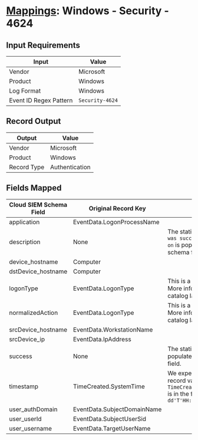 # [Mappings](README.md): Windows - Security - 4624

## Input Requirements

|Input|Value|
|-----|-----|
|Vendor|Microsoft|
|Product|Windows|
|Log Format|Windows|
|Event ID Regex Pattern|`Security-4624`|

## Record Output

|Output|Value|
|------|-----|
|Vendor|Microsoft|
|Product|Windows|
|Record Type|Authentication|

## Fields Mapped

|Cloud SIEM Schema Field|Original Record Key|Notes|
|-----------------------|-------------------|-----|
|application|EventData.LogonProcessName||
|description|None|The static text `An account was successfully logged on` is populated in this schema field.|
|device_hostname|Computer||
|dstDevice_hostname|Computer||
|logonType|EventData.LogonType|This is a lookup field. More info to come in the catalog later...|
|normalizedAction|EventData.LogonType|This is a lookup field. More info to come in the catalog later...|
|srcDevice_hostname|EventData.WorkstationName||
|srcDevice_ip|EventData.IpAddress||
|success|None|The static text `true` is populated in this schema field.|
|timestamp|TimeCreated.SystemTime|We expect the orginal record value of `TimeCreated.SystemTime` is in the format `yyyy-MM-dd'T'HH:mm:ss.SSSSSSSSSZ`|
|user_authDomain|EventData.SubjectDomainName||
|user_userId|EventData.SubjectUserSid||
|user_username|EventData.TargetUserName||


